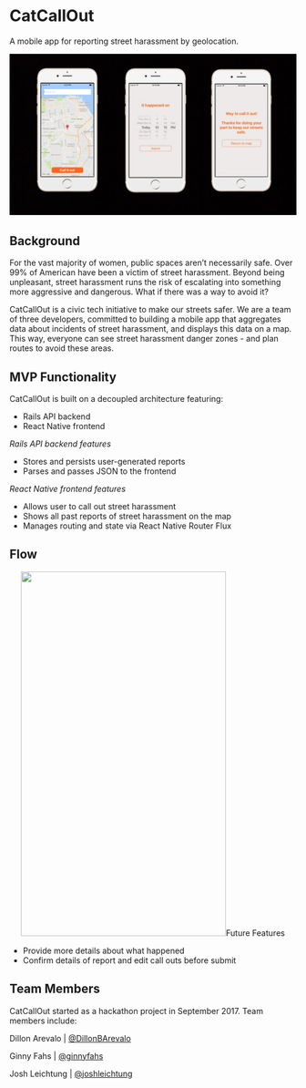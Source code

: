 # CatCallOut
A mobile app for reporting street harassment by geolocation.

![](https://github.com/CatCalloutApp/CatCallOutApp/blob/development/ccoblackbg.jpg)

## Background
For the vast majority of women, public spaces aren’t necessarily safe. Over 99% of American have been a victim of street harassment. Beyond being unpleasant, street harassment runs the risk of escalating into something more aggressive and dangerous. What if there was a way to avoid it?

CatCallOut is a civic tech initiative to make our streets safer. We are a team of three developers, committed to building a mobile app that aggregates data about incidents of street harassment, and displays this data on a map. This way, everyone can see street harassment danger zones - and plan routes to avoid these areas.

## MVP Functionality

CatCallOut is built on a decoupled architecture featuring:
 * Rails API backend
 * React Native frontend

*Rails API backend features*
* Stores and persists user-generated reports
* Parses and passes JSON to the frontend

*React Native frontend features*
* Allows user to call out street harassment
* Shows all past reports of street harassment on the map
* Manages routing and state via React Native Router Flux

## Flow

<p align="center">
  <img src="https://github.com/ginnyfahs/CatCallOutApp/blob/development/cco-gif-version.gif" width="360" height="640 />
</p>

* See street harassment geolocated on the map
* Search for street harassment reports by location
* Call out street harassment by noting location, date, time, and relation to the incident 
* See your call out rendered alongside other reports

## Future Features
* Provide more details about what happened
* Confirm details of report and edit call outs before submit

## Team Members
CatCallOut started as a hackathon project in September 2017. Team members include:

Dillon Arevalo | [@DillonBArevalo](http://github.com/DillonBArevalo)

Ginny Fahs | [@ginnyfahs](http://github.com/ginnyfahs)

Josh Leichtung | [@joshleichtung](http://github.com/joshleichtung)



